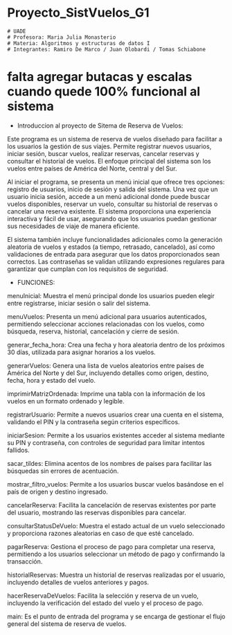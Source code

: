 # Proyecto_SistVuelos_G1                    
    # UADE
    # Profesora: Maria Julia Monasterio
    # Materia: Algoritmos y estructuras de datos I
    # Integrantes: Ramiro De Marco / Juan Olobardi / Tomas Schiabone

# falta agregar butacas y escalas cuando quede 100% funcional al sistema

- Introduccion al proyecto de Sitema de Reserva de Vuelos:

Este programa es un sistema de reserva de vuelos diseñado para facilitar a los usuarios la gestión de sus viajes. Permite registrar nuevos usuarios, iniciar sesión, buscar vuelos, realizar reservas, cancelar reservas y consultar el historial de vuelos. El enfoque principal del sistema son los vuelos entre países de América del Norte, central y del Sur.

Al iniciar el programa, se presenta un menú inicial que ofrece tres opciones: registro de usuarios, inicio de sesión y salida del sistema. 
Una vez que un usuario inicia sesión, accede a un menú adicional donde puede buscar vuelos disponibles, reservar un vuelo, consultar su historial de reservas o cancelar una reserva existente. El sistema proporciona una experiencia interactiva y fácil de usar, asegurando que los usuarios puedan gestionar sus necesidades de viaje de manera eficiente.

El sistema también incluye funcionalidades adicionales como la generación aleatoria de vuelos y estados (a tiempo, retrasado, cancelado), así como validaciones de entrada para asegurar que los datos proporcionados sean correctos. Las contraseñas se validan utilizando expresiones regulares para garantizar que cumplan con los requisitos de seguridad.


- FUNCIONES:

menuInicial: Muestra el menú principal donde los usuarios pueden elegir entre registrarse, iniciar sesión o salir del sistema.

menuVuelos: Presenta un menú adicional para usuarios autenticados, permitiendo seleccionar acciones relacionadas con los vuelos, como búsqueda, reserva, historial, cancelación y cierre de sesión.

generar_fecha_hora: Crea una fecha y hora aleatoria dentro de los próximos 30 días, utilizada para asignar horarios a los vuelos.

generarVuelos: Genera una lista de vuelos aleatorios entre países de América del Norte y del Sur, incluyendo detalles como origen, destino, fecha, hora y estado del vuelo.

imprimirMatrizOrdenada: Imprime una tabla con la información de los vuelos en un formato ordenado y legible.

registrarUsuario: Permite a nuevos usuarios crear una cuenta en el sistema, validando el PIN y la contraseña según criterios específicos.

iniciarSesion: Permite a los usuarios existentes acceder al sistema mediante su PIN y contraseña, con controles de seguridad para limitar intentos fallidos.

sacar_tildes: Elimina acentos de los nombres de países para facilitar las búsquedas sin errores de acentuación.

mostrar_filtro_vuelos: Permite a los usuarios buscar vuelos basándose en el país de origen y destino ingresado.

cancelarReserva: Facilita la cancelación de reservas existentes por parte del usuario, mostrando las reservas disponibles para cancelar.

consultarStatusDeVuelo: Muestra el estado actual de un vuelo seleccionado y proporciona razones aleatorias en caso de que esté cancelado.

pagarReserva: Gestiona el proceso de pago para completar una reserva, permitiendo a los usuarios seleccionar un método de pago y confirmando la transacción.

historialReservas: Muestra un historial de reservas realizadas por el usuario, incluyendo detalles de vuelos anteriores y pagos.

hacerReservaDeVuelos: Facilita la selección y reserva de un vuelo, incluyendo la verificación del estado del vuelo y el proceso de pago.

main: Es el punto de entrada del programa y se encarga de gestionar el flujo general del sistema de reserva de vuelos.

